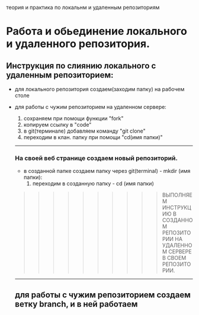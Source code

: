 теория и практика по локальнм и удаленным репозиториям



# Работа и обьединение локального и удаленного репозитория.

## Инструкция по слиянию локального с удаленным репозиторием:
* для локального репозитория создаем(заходим папку) на рабочем столе
* для работы с чужим репозиторием на удаленном сервере:
    1. сохраняем при помощи функции "fork"
    2. копируем ссылку в "code"
    3. в git(терминале) добавляем команду "git clone"
    4. переходим в клан. папку при
    помощи "cd(имя папки)"
    ____
    ### На своей веб странице создаем новый репозиторий.
    * в созданной папке создаем папку через git(terminal)  - mkdir (имя папки):
        1. переходим в созданную папку  - cd (имя папки)

    >>>>>>>>>> ВЫПОЛНЯЕМ ИНСТРУКЦИЮ В СОЗДАННОМ РЕПОЗИТОРИИ НА УДАЛЕННОМ СЕРВЕРЕ В СВОЕМ РЕПОЗИТОРИИ.
    ________
    ## для работы с чужим репозиторием создаем ветку branch, и в ней работаем

